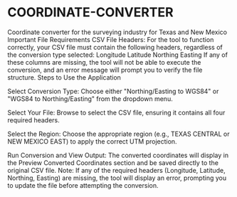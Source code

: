 # COORDINATE-CONVERTER
Coordinate converter for the surveying industry for Texas and New Mexico
Important File Requirements
CSV File Headers: For the tool to function correctly, your CSV file must contain the following headers, regardless of the conversion type selected:
Longitude
Latitude
Northing
Easting
If any of these columns are missing, the tool will not be able to execute the conversion, and an error message will prompt you to verify the file structure.
Steps to Use the Application

Select Conversion Type:
Choose either "Northing/Easting to WGS84" or "WGS84 to Northing/Easting" from the dropdown menu.

Select Your File:
Browse to select the CSV file, ensuring it contains all four required headers.

Select the Region:
Choose the appropriate region (e.g., TEXAS CENTRAL or NEW MEXICO EAST) to apply the correct UTM projection.

Run Conversion and View Output:
The converted coordinates will display in the Preview Converted Coordinates section and be saved directly to the original CSV file.
Note: If any of the required headers (Longitude, Latitude, Northing, Easting) are missing, the tool will display an error, prompting you to update the file before attempting the conversion.
